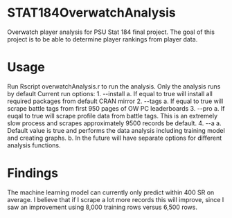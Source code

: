 # STAT184OverwatchAnalysis
Overwatch player analysis for PSU Stat 184 final project. The goal of this project is to be able to determine player rankings from player data.

# Usage
Run Rscript overwatchAnalysis.r to run the analysis. 
Only the analysis runs by default
Current run options:
    1. --install
        a. If equal to true will install all required packages from default CRAN mirror
    2. --tags
        a. If equal to true will scrape battle tags from first 950 pages of OW PC leaderboards
    3. --pro
        a. If euqal to true will scrape profile data from battle tags. This is an extremely slow process and scrapes approximately 9500 records be default.
    4. --a
        a. Default value is true and performs the data analysis including training model and creating graphs.
        b. In the future will have separate options for different analysis functions.
        
# Findings
The machine learning model can currently only predict within 400 SR on average. I believe that if I scrape a lot more records this will improve, since I saw an improvement using 8,000 training rows versus 6,500 rows.
